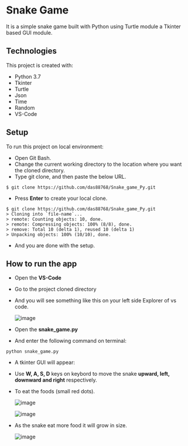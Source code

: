 # Snake Game
It is a simple snake game built with Python using Turtle module a Tkinter based GUI module.

## Technologies
This project is created with:
* Python 3.7
* Tkinter
* Turtle
* Json
* Time
* Random
* VS-Code

## Setup
To run this project on local environment:
* Open Git Bash.
* Change the current working directory to the location where you want the cloned directory.
* Type git clone, and then paste the below URL.

```
$ git clone https://github.com/das88768/Snake_game_Py.git
```

* Press **Enter** to create your local clone.

```
$ git clone https://github.com/das88768/Snake_game_Py.git
> Cloning into `file-name`...
> remote: Counting objects: 10, done.
> remote: Compressing objects: 100% (8/8), done.
> remove: Total 10 (delta 1), reused 10 (delta 1)
> Unpacking objects: 100% (10/10), done.
```

* And you are done with the setup.

## How to run the app
* Open the **VS-Code**
* Go to the project cloned directory
* And you will see something like this on your left side Explorer of vs code.

  ![image](https://user-images.githubusercontent.com/89207002/178002629-f396c290-a79a-4751-ad73-8cc372e8e173.png)
  
* Open the **snake_game.py**
* And enter the following command on terminal:

```
python snake_game.py
```

* A tkinter GUI will appear:
* Use **W, A, S, D** keys on keybord to move the snake **upward, left, downward and right** respectively.
* To eat the foods (small red dots).

   ![image](https://user-images.githubusercontent.com/89207002/178003162-01d651c8-3320-42c4-b76c-369d1c6b5a5a.png)
   
   ![image](https://user-images.githubusercontent.com/89207002/178011080-c0f19e27-667f-494d-9ae1-9fcd5563960c.png)

  
* As the snake eat more food it will grow in size.

   ![image](https://user-images.githubusercontent.com/89207002/178007832-af39a8ba-cc36-4edf-92fc-8539dee2b7ae.png)

